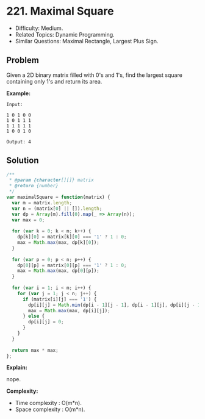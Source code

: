 # 221. Maximal Square

- Difficulty: Medium.
- Related Topics: Dynamic Programming.
- Similar Questions: Maximal Rectangle, Largest Plus Sign.

## Problem

Given a 2D binary matrix filled with 0's and 1's, find the largest square containing only 1's and return its area.

**Example:**

```
Input: 

1 0 1 0 0
1 0 1 1 1
1 1 1 1 1
1 0 0 1 0

Output: 4
```

## Solution

```javascript
/**
 * @param {character[][]} matrix
 * @return {number}
 */
var maximalSquare = function(matrix) {
  var m = matrix.length;
  var n = (matrix[0] || []).length;
  var dp = Array(m).fill(0).map(_ => Array(n));
  var max = 0;
  
  for (var k = 0; k < m; k++) {
    dp[k][0] = matrix[k][0] === '1' ? 1 : 0;
    max = Math.max(max, dp[k][0]);
  }
  
  for (var p = 0; p < n; p++) {
    dp[0][p] = matrix[0][p] === '1' ? 1 : 0;
    max = Math.max(max, dp[0][p]);
  }
  
  for (var i = 1; i < m; i++) {
    for (var j = 1; j < n; j++) {
      if (matrix[i][j] === '1') {
        dp[i][j] = Math.min(dp[i - 1][j - 1], dp[i - 1][j], dp[i][j - 1]) + 1;
        max = Math.max(max, dp[i][j]);
      } else {
        dp[i][j] = 0;
      }
    }
  }
  
  return max * max;
};
```

**Explain:**

nope.

**Complexity:**

* Time complexity : O(m*n).
* Space complexity : O(m*n).
